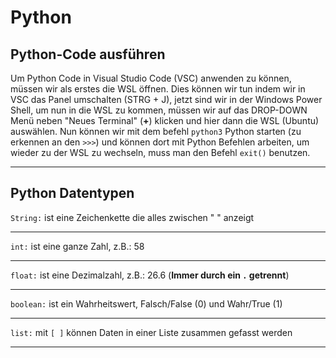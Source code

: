 # Python
## Python-Code ausführen
Um Python Code in Visual Studio Code (VSC) anwenden zu können, müssen wir als erstes die WSL öffnen. Dies können wir tun indem wir in VSC das Panel umschalten (STRG + J), jetzt sind wir in der Windows Power Shell, um nun in die WSL zu kommen, müssen wir auf das DROP-DOWN Menü neben "Neues Terminal" (**+**) klicken und hier dann die WSL (Ubuntu) auswählen. Nun können wir mit dem befehl `python3` Python starten (zu erkennen an den `>>>`) und können dort mit Python Befehlen arbeiten, um wieder zu der WSL zu wechseln, muss man den Befehl `exit()` benutzen.
___
## Python Datentypen
`String:` ist eine Zeichenkette die alles zwischen " " anzeigt
___
`int:` ist eine ganze Zahl, z.B.: 58
___
`float:` ist eine Dezimalzahl, z.B.: 26.6 (**Immer durch ein `.` getrennt**)
___
`boolean:` ist ein Wahrheitswert, Falsch/False (0) und Wahr/True (1)
___
`list:` mit `[ ]` können Daten in einer Liste zusammen gefasst werden
___